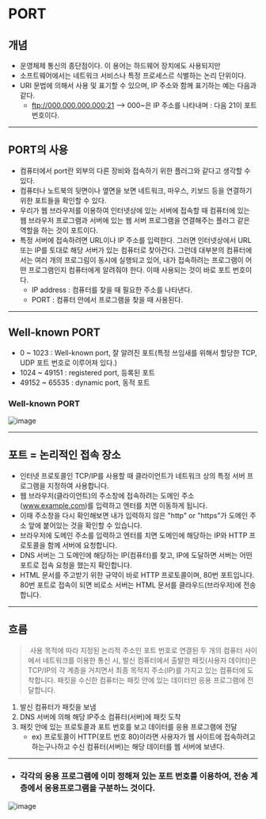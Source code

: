 # PORT


## 개념
- 운영체제 통신의 종단점이다. 이 용어는 하드웨어 장치에도 사용되지만
- 소프트웨어에서는 네트워크 서비스나 특정 프로세스르 식별하는 논리 단위이다.
- URI 문법에 의해서 사용 및 표기할 수 있으며, IP 주소와 함께 표기하는 예는 다음과 같다.
   - ftp://000.000.000.000:21 --> 000~은 IP 주소를 나타내며 : 다음 21이 포트 번호이다.

<hr>

## PORT의 사용
- 컴퓨터에서 port란 외부의 다른 장비와 접속하기 위한 플러그와 같다고 생각할 수 있다.
- 컴퓨터나 노트북의 뒷면이나 옆면을 보면 네트워크, 마우스, 키보드 등을 연결하기 위한 포트들을 확인할 수 있다.
- 우리가 웹 브라우저를 이용하여 인터넷상에 있는 서버에 접속할 때 컴퓨터에 있는 웹 브라우저 프로그램과 서버에 있는 웹 서버 프로그램을 연결해주는 플러그 같은 역할을 하는 것이 포트이다.
- 특정 서버에 접속하려면 URL이나 IP 주소를 입력한다. 그러면 인터넷상에서 URL 또는 IP를 토대로 해당 서버가 있는 컴퓨터로 찾아간다.
그런데 대부분의 컴퓨터에서는 여러 개의 프로그림이 동시에 실행되고 있어, 내가 접속하려는 프로그램이 어떤 프로그램인지 컴퓨터에게 알려줘야 한다.
이때 사용되는 것이 바로 포트 번호이다.
   - IP address : 컴퓨터를 찾을 때 필요한 주소를 나타낸다.
   - PORT : 컴퓨터 안에서 프로그램을 찾을 때 사용된다.

<hr>

## Well-known PORT
- 0 ~ 1023 : Well-known port, 잘 알려진 포트(특정 쓰임새를 위해서 할당한 TCP, UDP 포트 번호로 이루어져 있다.)
- 1024 ~ 49151 : registered port, 등록된 포트
- 49152 ~ 65535 : dynamic port, 동적 포트

### Well-known PORT
![image](https://user-images.githubusercontent.com/74396651/198956404-f5e01a40-0b76-401d-a807-ae5023d7b653.png)

<hr>

## 포트 = 논리적인 접속 장소
- 인터넷 프로토콜인 TCP/IP를 사용할 때 클라이언트가 네트워크 상의 특정 서버 프로그램을 지정하여 사용합니다.
- 웹 브라우저(클라이언트)의 주소창에 접속하려는 도메인 주소(www.example.com)를 입력하고 엔터를 치면 이동하게 됩니다.
- 이때 주소창을 다시 확인해보면 내가 입력하지 않은 "http" or "https"가 도메인 주소 앞에 붙어있는 것을 확인할 수 있습니다.
- 브라우저에 도메인 주소를 입력하고 엔터를 치면 도메인에 해당하는 IP와 HTTP 프로토콜을 함께 서버에 요청합니다.
- DNS 서버는 그 도메인에 해당하는 IP(컴퓨터)를 찾고, IP에 도달하면 서버는 어떤 포트로 접속 요청을 했는지 확인합니다.
- HTML 문서를 주고받기 위한 규약이 바로 HTTP 프로토콜이며, 80번 포트입니다. 80번 포트로 접속이 되면 비로소 서버는 HTML 문서를 클라우드(브라우저)에 전송합니다. 

<hr>

## 흐름
> &nbsp;사용 목적에 따라 지정된 논리적 주소인 포트 번호로 연결된 두 개의 컴퓨터 사이에서 네트워크를 이용한 통신 시,
> 발신 컴퓨터에서 출발한 패킷(사용자 데이터)은 TCP/IP의 각 계층을 거치면서 최종 목적지 주소(IP)를 가지고 있는 컴퓨터에 도착합니다.
> 패킷을 수신한 컴퓨터는 패킷 안에 있는 데이터만 응용 프로그램에 전달합니다.

1. 발신 컴퓨터가 패킷을 보냄
2. DNS 서버에 의해 해당 IP주소 컴퓨터(서버)에 패킷 도착
3. 패킷 안에 있는 프로토콜과 포트 번호를 보고 데이터를 응용 프로그램에 전달
   - ex) 프로토콜이 HTTP(포트 번호 80)이라면 사용자가 웹 사이트에 접속하려고 하는구나하고 수신 컴퓨터(서버)는 해당 데이터를 웹 서버에 보낸다.

<hr>

- ### 각각의 응용 프로그램에 이미 정해져 있는 포트 번호를 이용하여, 전송 계층에서 응용프로그램을 구분하느 것이다.

![image](https://user-images.githubusercontent.com/74396651/198957476-5abd0d23-ee97-4680-a438-15d598721267.png)
